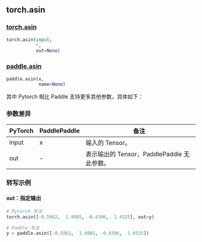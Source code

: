 ## torch.asin
### [torch.asin](https://pytorch.org/docs/stable/generated/torch.asin.html?highlight=asin#torch.asin)

```python
torch.asin(input,
           *,
           out=None)
```

### [paddle.asin](https://www.paddlepaddle.org.cn/documentation/docs/zh/api/paddle/asin_cn.html#asin)

```python
paddle.asin(x,
            name=None)
```

其中 Pytorch 相比 Paddle 支持更多其他参数，具体如下：
### 参数差异
| PyTorch       | PaddlePaddle | 备注                                                   |
| ------------- | ------------ | ------------------------------------------------------ |
| input         | x            | 输入的 Tensor。                                      |
| out           | -            | 表示输出的 Tensor，PaddlePaddle 无此参数。               |


### 转写示例
#### out：指定输出
```python
# Pytorch 写法
torch.asin([-0.5962,  1.4985, -0.4396,  1.4525], out=y)

# Paddle 写法
y = paddle.asin([-0.5962,  1.4985, -0.4396,  1.4525])
```
